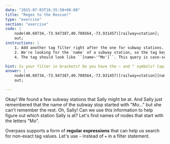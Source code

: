 ```yaml
---
date: "2015-07-03T16:35:50+08:00"
title: "Regex to the Rescue!"
type: "exercise"
section: "exercise"
code: |
    node(40.69734,-73.947387,40.708564,-73.931457)[railway=station];
    out;
instructions: |
    1. Add another tag filter right after the one for subway stations. Remember, tag filters are in brackets.
    2. We're looking for the `name` of a subway station, so the tag key will be `name` and we should use `^` because we're looking for a substring at the beginning
    4. The tag should look like ``[name~'^Mo']``. This query is case-sensitive, so be careful with the capitalization! Though you could use regular expressions to make the query case insensitive... Read more about Overpass flavor of regex [here](http://wiki.openstreetmap.org/wiki/Overpass_API/Overpass_QL#Value_matches_regular_expression_.28.7E.2C_.21.7E.29).

hint: Is your filter in brackets? Do you have the ~ and ^ symbols? Capitalization matters!
answer: |
    node(40.69734,-73.947387,40.708564,-73.931457)[railway=station][name~'^Mo'];
    out;

---
```

Okay! We found a few subway stations that Sally might be at. And Sally just remembered that the name of the subway stop started with "Mo..." but she can't remember the rest. Oh, Sally! Can we use this information to help figure out which station Sally is at? Let's find names of nodes that start with the letters "Mo".

Overpass supports a form of **regular expressions** that can help us search for non-exact tag values. Let's use `~` instead of `=` in a filter statement.
